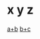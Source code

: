 # x y z
[a+b](https://go.getscreen.ru/invite/511091450)
[b+c](https://go.getscreen.ru/invite/569613062)

